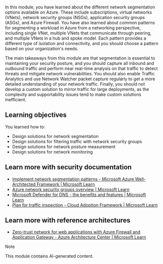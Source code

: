 In this module, you have learned about the different network segmentation options available on Azure. These include subscriptions, virtual networks (VNets), network security groups (NSGs), application security groups (ASGs), and Azure Firewall. You have also learned about common patterns for segmenting a workload in Azure from a networking perspective, including single VNet, multiple VNets that communicate through peering, and multiple VNets in a hub and spoke model. Each pattern provides a different type of isolation and connectivity, and you should choose a pattern based on your organization's needs. 

The main takeaways from this module are that segmentation is essential to maintaining your security posture, and you should capture all inbound and outbound traffic and perform near real-time analysis on that traffic to detect threats and mitigate network vulnerabilities. You should also enable Traffic Analytics and use Network Watcher packet capture regularly to get a more detailed understanding of your network traffic. Finally, you should not develop a custom solution to mirror traffic for large deployments, as the complexity and supportability issues tend to make custom solutions inefficient.

## Learning objectives

You learned how to:

-  Design solutions for network segmentation
-   Design solutions for filtering traffic with network security groups
-   Design solutions for network posture measurement
-   Design solutions for network monitoring

## Learn more with security documentation

- [Implement network segmentation patterns - Microsoft Azure Well-Architected Framework | Microsoft Learn](/azure/architecture/framework/security/design-network-segmentation)
- [Azure network security groups overview | Microsoft Learn](/azure/virtual-network/network-security-groups-overview)
- [Microsoft Defender for DNS - the benefits and features | Microsoft Learn](/azure/defender-for-cloud/defender-for-dns-introduction)
- [Plan for traffic inspection - Cloud Adoption Framework | Microsoft Learn](/azure/cloud-adoption-framework/ready/azure-best-practices/plan-for-traffic-inspection)

## Learn more with reference architectures

- [Zero-trust network for web applications with Azure Firewall and Application Gateway - Azure Architecture Center | Microsoft Learn](/azure/architecture/example-scenario/gateway/application-gateway-before-azure-firewall)

> [!NOTE]
> This module contains AI-generated content.